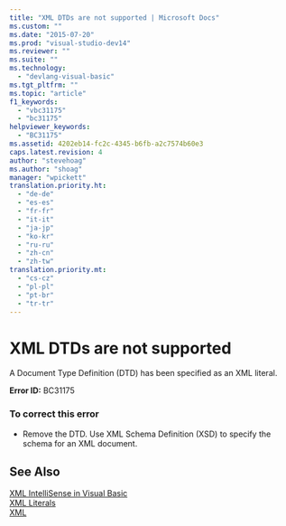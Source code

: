 ```yaml
---
title: "XML DTDs are not supported | Microsoft Docs"
ms.custom: ""
ms.date: "2015-07-20"
ms.prod: "visual-studio-dev14"
ms.reviewer: ""
ms.suite: ""
ms.technology: 
  - "devlang-visual-basic"
ms.tgt_pltfrm: ""
ms.topic: "article"
f1_keywords: 
  - "vbc31175"
  - "bc31175"
helpviewer_keywords: 
  - "BC31175"
ms.assetid: 4202eb14-fc2c-4345-b6fb-a2c7574b60e3
caps.latest.revision: 4
author: "stevehoag"
ms.author: "shoag"
manager: "wpickett"
translation.priority.ht: 
  - "de-de"
  - "es-es"
  - "fr-fr"
  - "it-it"
  - "ja-jp"
  - "ko-kr"
  - "ru-ru"
  - "zh-cn"
  - "zh-tw"
translation.priority.mt: 
  - "cs-cz"
  - "pl-pl"
  - "pt-br"
  - "tr-tr"
---
```

# XML DTDs are not supported
A Document Type Definition (DTD) has been specified as an XML literal.  
  
 **Error ID:** BC31175  
  
### To correct this error  
  
-   Remove the DTD. Use XML Schema Definition (XSD) to specify the schema for an XML document.  
  
## See Also  
 [XML IntelliSense in Visual Basic](/dotnet/visual-basic/programming-guide/language-features/xml/xml-intellisense)   
 [XML Literals](/dotnet/visual-basic/language-reference/xml-literals/index)   
 [XML](/dotnet/visual-basic/programming-guide/language-features/xml/index)